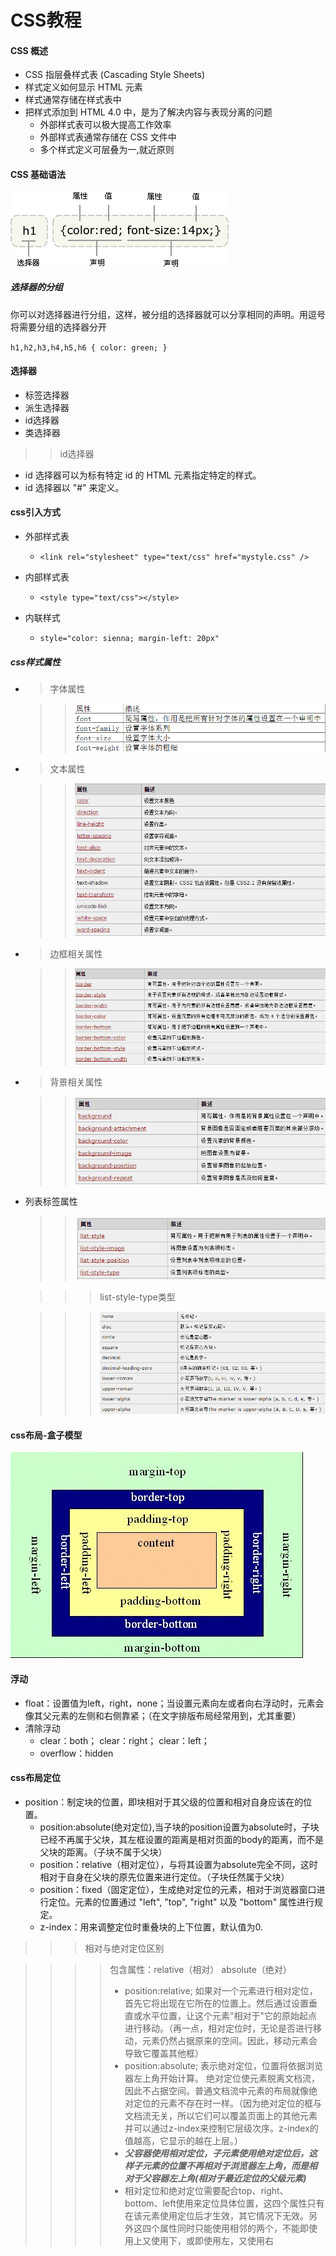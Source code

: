 CSS教程
===
#### CSS 概述
 * CSS 指层叠样式表 (Cascading Style Sheets)
 * 样式定义如何显示 HTML 元素
 * 样式通常存储在样式表中
 * 把样式添加到 HTML 4.0 中，是为了解决内容与表现分离的问题
   * 外部样式表可以极大提高工作效率
   * 外部样式表通常存储在 CSS 文件中
   * 多个样式定义可层叠为一,就近原则

#### CSS 基础语法

![](images/ct_css_selector.gif)

##### 选择器的分组

你可以对选择器进行分组，这样，被分组的选择器就可以分享相同的声明。用逗号将需要分组的选择器分开

`h1,h2,h3,h4,h5,h6 {
  color: green;
  }`
  
#### 选择器

* 标签选择器
* 派生选择器
* id选择器
* 类选择器

>> id选择器

* id 选择器可以为标有特定 id 的 HTML 元素指定特定的样式。
* id 选择器以 "#" 来定义。

#### css引入方式

* 外部样式表

  * `<link rel="stylesheet" type="text/css" href="mystyle.css" />`

* 内部样式表

  * `<style type="text/css"></style>`

* 内联样式

  * `style="color: sienna; margin-left: 20px"`
  
##### css样式属性

 * > 字体属性
 
   >> ![](images/1.png)
   
 * > 文本属性
 
   >> ![](images/2.png)
 
 * > 边框相关属性
 
   >> ![](images/3.png)
   
 * > 背景相关属性
 
   >> ![](images/4.png)

 * 列表标签属性
 
   >> ![](images/5.png)
   
   >>> list-style-type类型
   
   >>> ![](images/6.png)
   
#### css布局-盒子模型
![](images/7.png)

#### 浮动

* float：设置值为left，right，none；当设置元素向左或者向右浮动时，元素会像其父元素的左侧和右侧靠紧；（在文字排版布局经常用到，尤其重要）
* 清除浮动 
  * clear：both； clear：right； clear：left；
  * overflow：hidden
  
#### css布局定位
* position：制定块的位置，即块相对于其父级的位置和相对自身应该在的位置。
  * position:absolute(绝对定位),当子块的position设置为absolute时，子块已经不再属于父块，其左框设置的距离是相对页面的body的距离，而不是父块的距离。（子块不属于父块）
  * position：relative（相对定位），与将其设置为absolute完全不同，这时相对于自身在父块的原先位置来进行定位。（子块任然属于父块）
  * position：fixed（固定定位），生成绝对定位的元素，相对于浏览器窗口进行定位。元素的位置通过 "left", "top", "right" 以及 "bottom" 属性进行规定。
  * z-index：用来调整定位时重叠块的上下位置，默认值为0.
  
>>> 相对与绝对定位区别

>>>> 包含属性：relative（相对） absolute（绝对）
>>>> * position:relative; 如果对一个元素进行相对定位，首先它将出现在它所在的位置上。然后通过设置垂直或水平位置，让这个元素"相对于"它的原始起点进行移动。（再一点，相对定位时，无论是否进行移动，元素仍然占据原来的空间。因此，移动元素会导致它覆盖其他框）
>>>> * position:absolute; 表示绝对定位，位置将依据浏览器左上角开始计算。 绝对定位使元素脱离文档流，因此不占据空间。普通文档流中元素的布局就像绝对定位的元素不存在时一样。（因为绝对定位的框与文档流无关，所以它们可以覆盖页面上的其他元素并可以通过z-index来控制它层级次序。z-index的值越高，它显示的越在上层。）
>>>> * **_父容器使用相对定位，子元素使用绝对定位后，这样子元素的位置不再相对于浏览器左上角，而是相对于父容器左上角(相对于最近定位的父级元素)_**
>>>> * 相对定位和绝对定位需要配合top、right、bottom、left使用来定位具体位置，这四个属性只有在该元素使用定位后才生效，其它情况下无效。另外这四个属性同时只能使用相邻的两个，不能即使用上又使用下，或即使用左，又使用右








